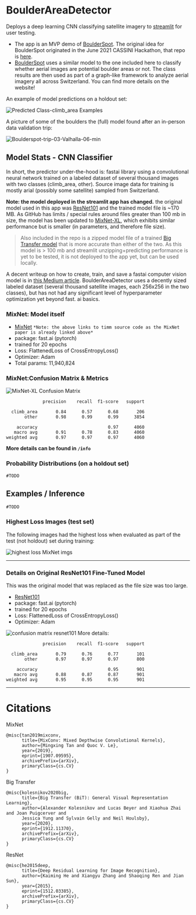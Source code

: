 # BoulderAreaDetector

Deploys a deep learning CNN classifying satellite imagery to [streamlit](https://share.streamlit.io/pszemraj/boulderareadetector) for user testing.

-   The app is an MVP demo of [BoulderSpot](https://boulderspot.io/). The original idea for BoulderSpot originated in the June 2021 CASSINI Hackathon, that repo is [here](https://github.com/JonathanLehner/cassini_2021_nature_discoverer).
-   [BoulderSpot](https://boulderspot.io/) uses a similar model to the one included here to classify whether aerial images are potential boulder areas or not. The class results are then used as part of a graph-like framework to analyze aerial imagery all across Switzerland. You can find more details on the website!

An example of model predictions on a holdout set:

![Predicted Class-climb_area Examples](https://user-images.githubusercontent.com/74869040/124186053-0b1ba500-dabc-11eb-892d-5330deea51a5.png)

A picture of some of the boulders the (full) model found after an in-person data validation trip:

![Boulderspot-trip-03-Valhalla-06-min](https://user-images.githubusercontent.com/74869040/136666878-bfa590a2-9463-44c0-94b9-210d637ea22f.png)

## Model Stats - CNN Classifier

In short, the predictor under-the-hood is: fastai library using a convolutional neural network
trained on a labeled dataset of several thousand images with two classes (climb_area, other).
Source image data for training is mostly arial (possibly some satellite) sampled from Switzerland.

**Note: the model deployed in the streamlit app has changed.** the original model used in this app
was [ResNet101](https://arxiv.org/abs/1512.03385) and the trained model file is ~170 MB. As GitHub
has limits / special rules around files greater than 100 mb in size, the model has been updated
to [MixNet-XL](https://paperswithcode.com/method/mixconv), which exhibits similar performance but is
smaller (in parameters, and therefore file size).

> Also included in the repo is a zipped model file of a trained [Big Transfer model](https://paperswithcode.com/lib/timm/big-transfer) that is more accurate than either of the
> two. As this model is > 100 mb and streamlit unzipping+predicting performance is yet to be
> tested, it is not deployed to the app yet, but can be used locally.

A decent writeup on how to create, train, and save a fastai computer vision model is
in [this Medium article](https://medium.com/analytics-vidhya/understanding-fastai-v2-training-with-a-computer-vision-example-part-1-the-resnet-model-dd9270450bb8). BoulderAreaDetector uses a decently
sized labeled dataset (several thousand satellite images, each 256x256 in the two classes), but has
not had any significant level of hyperparameter optimization yet beyond fast. ai basics.

### MixNet: Model itself

-   [MixNet](https://github.com/rwightman/pytorch-image-models/blob/54a6cca27a9a3e092a07457f5d56709da56e3cf5/timm/models/efficientnet.py)
    `*Note: the above links to timm source code as the MixNet paper is already linked above*`
-   package: fast.ai (pytorch)
-   trained for 20 epochs
-   Loss:  FlattenedLoss of CrossEntropyLoss()
-   Optimizer: Adam
-   Total params: 11,940,824

### MixNet:Confusion Matrix & Metrics

![MixNet-XL Confusion Matrix](https://www.dropbox.com/s/yscr06wn03ikouo/mixnet_xl%20%20-%20CK%2BA%20-%2020epconfusion%20matrix.png?dl=1)

                  precision    recall  f1-score   support

      climb_area       0.84      0.57      0.68       206
           other       0.98      0.99      0.99      3854

        accuracy                           0.97      4060
       macro avg       0.91      0.78      0.83      4060
    weighted avg       0.97      0.97      0.97      4060

**More details can be found in `/info`**

### Probability Distributions (on a holdout set)

`#TODO`

## Examples / Inference

`#TODO`

### Highest Loss Images (test set)

The following images had the highest loss when evaluated as part of the test (not holdout) set
during training:

![highest loss MixNet imgs](https://www.dropbox.com/s/7nlo210srtq9xwg/mixnet_xl%20%20-%20CK%2BA%20-%2020ephighest_loss_images.png?dl=1)

* * *

### Details on Original ResNet101 Fine-Tuned Model

This was the original model that was replaced as the file size was too large.

-   [ResNet101](https://pytorch.org/vision/stable/_modules/torchvision/models/resnet.html#resnet101)
-   package: fast.ai (pytorch)
-   trained for 20 epochs
-   Loss:  FlattenedLoss of CrossEntropyLoss()
-   Optimizer: Adam

![confusion matrix resnet101](https://user-images.githubusercontent.com/74869040/124186386-88dfb080-dabc-11eb-8699-91715f024458.png)
More details:

                  precision    recall  f1-score   support

      climb_area       0.79      0.76      0.77       101
           other       0.97      0.97      0.97       800

        accuracy                           0.95       901
       macro avg       0.88      0.87      0.87       901
    weighted avg       0.95      0.95      0.95       901

* * *

# Citations

MixNet

```bazaar
@misc{tan2019mixconv,
      title={MixConv: Mixed Depthwise Convolutional Kernels},
      author={Mingxing Tan and Quoc V. Le},
      year={2019},
      eprint={1907.09595},
      archivePrefix={arXiv},
      primaryClass={cs.CV}
}
```

Big Transfer

```bazaar
@misc{kolesnikov2020big,
      title={Big Transfer (BiT): General Visual Representation Learning},
      author={Alexander Kolesnikov and Lucas Beyer and Xiaohua Zhai and Joan Puigcerver and
      Jessica Yung and Sylvain Gelly and Neil Houlsby},
      year={2020},
      eprint={1912.11370},
      archivePrefix={arXiv},
      primaryClass={cs.CV}
}
```

ResNet

```bazaar
@misc{he2015deep,
      title={Deep Residual Learning for Image Recognition},
      author={Kaiming He and Xiangyu Zhang and Shaoqing Ren and Jian Sun},
      year={2015},
      eprint={1512.03385},
      archivePrefix={arXiv},
      primaryClass={cs.CV}
}
```

